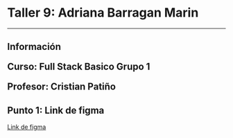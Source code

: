 <h1>Taller 9: Adriana Barragan Marin</h1>
<hr>

<h2>Información</2>
<p>Curso: Full Stack Basico Grupo 1</p>
<P>Profesor: Cristian Patiño</P>

<h2>Punto 1: Link de figma</h2>
<a href="https://www.figma.com/file/DaEujD4MsKESI7L8mvlz5q/Adriana-Barragan?type=design&node-id=0%3A1&t=8BhYXWllHuD4qMH8-1">Link de figma</a>
